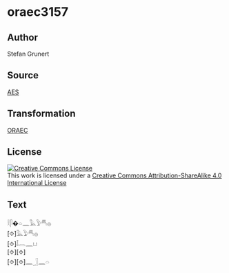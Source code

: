 # oraec3157

## Author

Stefan Grunert

## Source

[AES](https://github.com/simondschweitzer/aes)

## Transformation

[ORAEC](https://oraec.github.io/)

## License

<a rel="license" href="http://creativecommons.org/licenses/by-sa/4.0/"><img alt="Creative Commons License" style="border-width:0" src="https://i.creativecommons.org/l/by-sa/4.0/88x31.png" /></a><br />This work is licensed under a <a rel="license" href="http://creativecommons.org/licenses/by-sa/4.0/">Creative Commons Attribution-ShareAlike 4.0 International License</a>

## Text

𓎛𓋴�𓏏𓈖𓅓𓅱𓄪𓐍<br>
[⯑]𓅓𓅱𓄪𓐍<br>
[⯑]𓄤𓂋𓈖𓂓<br>
[⯑][⯑]<br>
[⯑][⯑]𓈖𓃀𓈖𓏏<br>
